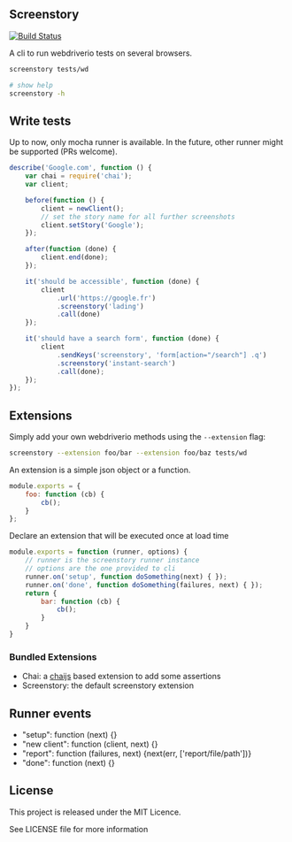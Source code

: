 ## Screenstory

[![Build
Status](https://travis-ci.org/themouette/screenstory.svg?branch=master)](https://travis-ci.org/themouette/screenstory)

A cli to run webdriverio tests on several browsers.

``` bash
screenstory tests/wd

# show help
screenstory -h
```

## Write tests

Up to now, only mocha runner is available. In the future, other runner might be
supported (PRs welcome).

``` javascript
describe('Google.com', function () {
    var chai = require('chai');
    var client;

    before(function () {
        client = newClient();
        // set the story name for all further screenshots
        client.setStory('Google');
    });

    after(function (done) {
        client.end(done);
    });

    it('should be accessible', function (done) {
        client
            .url('https://google.fr')
            .screenstory('lading')
            .call(done)
    });

    it('should have a search form', function (done) {
        client
            .sendKeys('screenstory', 'form[action="/search"] .q')
            .screenstory('instant-search')
            .call(done);
    });
});
```

## Extensions

Simply add your own webdriverio methods using the `--extension` flag:

``` bash
screenstory --extension foo/bar --extension foo/baz tests/wd
```

An extension is a simple json object or a function.

``` javascript
module.exports = {
    foo: function (cb) {
        cb();
    }
};
```

Declare an extension that will be executed once at load time

``` javascript
module.exports = function (runner, options) {
    // runner is the screenstory runner instance
    // options are the one provided to cli
    runner.on('setup', function doSomething(next) { });
    runner.on('done', function doSomething(failures, next) { });
    return {
        bar: function (cb) {
            cb();
        }
    }
}
```

### Bundled Extensions

* Chai: a [chaijs](http://chaijs.com/) based extension to add some assertions
* Screenstory: the default screenstory extension

## Runner events

* "setup": function (next) {}
* "new client": function (client, next) {}
* "report": function (failures, next) {next(err, ['report/file/path'])}
* "done": function (next) {}

## License

This project is released under the MIT Licence.

See LICENSE file for more information
